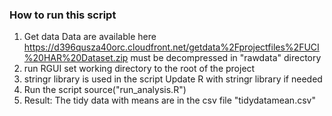 ### How to run this script
1. Get data
Data are available here https://d396qusza40orc.cloudfront.net/getdata%2Fprojectfiles%2FUCI%20HAR%20Dataset.zip 
must be decompressed in "rawdata" directory
2. run RGUI
set working directory to the root of the project
3. stringr library is used in the script
Update R with stringr library if needed
4. Run the script 
    source("run_analysis.R")
5. Result: The tidy data with means are in the csv file "tidydatamean.csv"